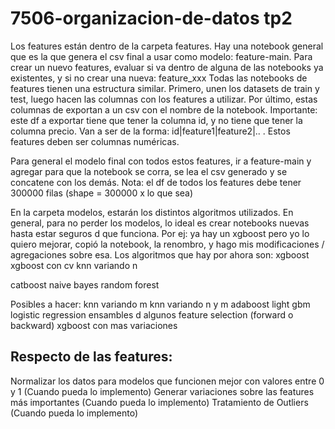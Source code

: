 # 7506-organizacion-de-datos tp2

Los features están dentro de la carpeta features. Hay una notebook general que es la que genera el csv final a usar como modelo: feature-main.
Para crear un nuevo features, evaluar si va dentro de alguna de las notebooks ya existentes, y si no crear una nueva: feature_xxx
Todas las notebooks de features tienen una estructura similar. Primero, unen los datasets de train y test, luego hacen las columnas con los features a utilizar. Por último, estas columnas de exportan a un csv con el nombre de la notebook. 
Importante: este df a exportar tiene que tener la columna id, y no tiene que tener la columna precio. Van a ser de la forma: id|feature1|feature2|.. . Estos features deben ser columnas numéricas.

Para general el modelo final con todos estos features, ir a feature-main y agregar para que la notebook se corra, se lea el csv generado y se concatene con los demás. Nota: el df de todos los features debe tener 300000 filas (shape = 300000 x lo que sea)

En la carpeta modelos, estarán los distintos algoritmos utilizados. En general, para no perder los modelos, lo ideal es crear notebooks nuevas hasta estar seguros d que funciona. Por ej: ya hay un xgboost pero yo lo quiero mejorar, copió la notebook, la renombro, y hago mis modificaciones / agregaciones sobre esa. 
Los algoritmos que hay por ahora son:
xgboost
xgboost con cv
knn variando n

catboost
naive bayes
random forest

Posibles a hacer:
knn variando m
knn variando n y m
adaboost
light gbm
logistic regression
ensambles d algunos
feature selection (forward o backward)
xgboost con mas variaciones


Respecto de las features:
-

Normalizar los datos para modelos que funcionen mejor con valores entre 0 y 1 (Cuando pueda lo implemento)
Generar variaciones sobre las features más importantes (Cuando pueda lo implemento)
Tratamiento de Outliers (Cuando pueda lo implemento)
